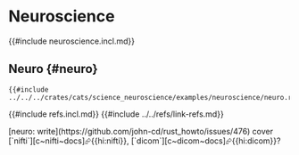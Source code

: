 # Neuroscience

{{#include neuroscience.incl.md}}

## Neuro {#neuro}

```rust,editable
{{#include ../../../crates/cats/science_neuroscience/examples/neuroscience/neuro.rs:example}}
```

{{#include refs.incl.md}}
{{#include ../../refs/link-refs.md}}

<div class="hidden">
[neuro: write](https://github.com/john-cd/rust_howto/issues/476)
cover [`nifti`][c~nifti~docs]⮳{{hi:nifti}}, [`dicom`][c~dicom~docs]⮳{{hi:dicom}}?
</div>
